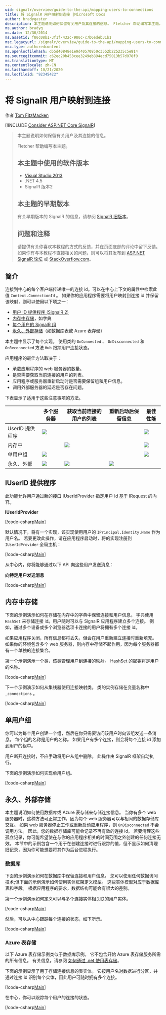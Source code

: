 ```yaml
---
uid: signalr/overview/guide-to-the-api/mapping-users-to-connections
title: 将 SignalR 用户映射到连接 |Microsoft Docs
author: bradygaster
description: 本主题说明如何保留有关用户及其连接的信息。 Fletcher 帮助编写本主题。 本主题中使用的软件版本 .。。
ms.author: bradyg
ms.date: 12/30/2014
ms.assetid: f80c08b1-3f1f-432c-980c-c7b6edeb31b1
msc.legacyurl: /signalr/overview/guide-to-the-api/mapping-users-to-connections
msc.type: authoredcontent
ms.openlocfilehash: d55d40848e1e9d40570850c3552b225235c5e814
ms.sourcegitcommit: c62ec20b453cee3249eb894ecd75013b57d078f0
ms.translationtype: MT
ms.contentlocale: zh-CN
ms.lasthandoff: 10/21/2020
ms.locfileid: "92345422"
---
```

# <a name="mapping-signalr-users-to-connections"></a>将 SignalR 用户映射到连接

 作者 [Tom FitzMacken](https://github.com/tfitzmac)

[!INCLUDE [Consider ASP.NET Core SignalR](~/includes/signalr/signalr-version-disambiguation.md)]

> 本主题说明如何保留有关用户及其连接的信息。
>
> Fletcher 帮助编写本主题。
>
> ## <a name="software-versions-used-in-this-topic"></a>本主题中使用的软件版本
>
>
> - [Visual Studio 2013](https://my.visualstudio.com/Downloads?q=visual%20studio%202013)
> - .NET 4.5
> - SignalR 版本2
>
>
>
> ## <a name="previous-versions-of-this-topic"></a>本主题的早期版本
>
> 有关早期版本的 SignalR 的信息，请参阅 [SignalR 旧版本](../older-versions/index.md)。
>
> ## <a name="questions-and-comments"></a>问题和注释
>
> 请提供有关你喜欢本教程的方式的反馈，并在页面底部的评论中留下反馈。 如果你有与本教程不直接相关的问题，则可以将其发布到 [ASP.NET SignalR 论坛](https://forums.asp.net/1254.aspx/1?ASP+NET+SignalR) 或 [StackOverflow.com](http://stackoverflow.com/)。

## <a name="introduction"></a>简介

连接到中心的每个客户端传递唯一的连接 id。可以在中心上下文的属性中检索此值 `Context.ConnectionId` 。 如果你的应用程序需要将用户映射到连接 id 并保留该映射，则可以使用以下项之一：

- [用户 ID 提供程序 (SignalR 2) ](#IUserIdProvider)
- [内存中存储](#inmemory)，如字典
- [每个用户的 SignalR 组](#groups)
- [永久、外部存储](#database)（如数据库表或 Azure 表存储）

本主题中显示了每个实现。 使用类的 `OnConnected` 、 `OnDisconnected` 和 `OnReconnected` 方法 `Hub` 跟踪用户连接状态。

应用程序的最佳方法取决于：

- 承载应用程序的 web 服务器的数量。
- 是否需要获取当前连接的用户的列表。
- 应用程序或服务器重新启动时是否需要保留组和用户信息。
- 调用外部服务器的延迟是否存在问题。

下表显示了适用于这些注意事项的方法。

|  | 多个服务器 | 获取当前连接的用户的列表 | 重新启动后保留信息 | 最佳性能 |
| --- | --- | --- | --- | --- |
| UserID 提供程序 | ![](mapping-users-to-connections/_static/image1.png) |  |  | ![](mapping-users-to-connections/_static/image2.png) |
| 内存中 |  | ![](mapping-users-to-connections/_static/image3.png) |  | ![](mapping-users-to-connections/_static/image4.png) |
| 单用户组 | ![](mapping-users-to-connections/_static/image5.png) |  |  | ![](mapping-users-to-connections/_static/image6.png) |
| 永久、外部 | ![](mapping-users-to-connections/_static/image7.png) | ![](mapping-users-to-connections/_static/image8.png) | ![](mapping-users-to-connections/_static/image9.png) |  |

<a id="IUserIdProvider"></a>

## <a name="iuserid-provider"></a>IUserID 提供程序

此功能允许用户通过新的接口 IUserIdProvider 指定用户 Id 基于 IRequest 的内容。

**IUserIdProvider**

[!code-csharp[Main](mapping-users-to-connections/samples/sample1.cs)]

默认情况下，将有一个实现，该实现使用用户的 `IPrincipal.Identity.Name` 作为用户名。 若要更改此操作，请在应用程序启动时，将的实现注册到 `IUserIdProvider` 全局主机：

[!code-csharp[Main](mapping-users-to-connections/samples/sample2.cs)]

从中心内，你将能够通过以下 API 向这些用户发送消息：

**向特定用户发送消息**

[!code-csharp[Main](mapping-users-to-connections/samples/sample3.cs?highlight=5)]

<a id="inmemory"></a>

## <a name="in-memory-storage"></a>内存中存储

下面的示例演示如何在存储在内存中的字典中保留连接和用户信息。 字典使用 `HashSet` 来存储连接 id。用户随时可以与 SignalR 应用程序建立多个连接。 例如，通过多个设备或多个浏览器选项卡连接的用户将拥有多个连接 id。

如果应用程序关闭，所有信息都将丢失，但会在用户重新建立连接时重新填充。 如果你的环境包含多个 web 服务器，则内存中存储不起作用，因为每个服务器都有一个单独的连接集合。

第一个示例演示一个类，该类管理用户到连接的映射。 HashSet 的密钥将是用户的名称。

[!code-csharp[Main](mapping-users-to-connections/samples/sample4.cs)]

下一个示例演示如何从集线器使用连接映射类。 类的实例存储在变量名称中 `_connections` 。

[!code-csharp[Main](mapping-users-to-connections/samples/sample5.cs)]

<a id="groups"></a>

## <a name="single-user-groups"></a>单用户组

你可以为每个用户创建一个组，然后在你只需要访问该用户时向该组发送一条消息。 每个组的名称是用户的名称。 如果用户有多个连接，则会将每个连接 id 添加到用户的组中。

用户断开连接时，不应手动将用户从组中删除。 此操作由 SignalR 框架自动执行。

下面的示例演示如何实现单用户组。

[!code-csharp[Main](mapping-users-to-connections/samples/sample6.cs)]

<a id="database"></a>

## <a name="permanent-external-storage"></a>永久、外部存储

本主题说明如何使用数据库或 Azure 表存储来存储连接信息。 当你有多个 web 服务器时，这种方法可正常工作，因为每个 web 服务器可以与相同的数据存储库交互。 如果 web 服务器停止工作或重新启动应用程序，则 `OnDisconnected` 不会调用方法。 因此，您的数据存储库可能会记录不再有效的连接 id。 若要清理这些孤立记录，你可能希望使在与你的应用程序相关的时间范围之外创建的任何连接无效。 本节中的示例包含一个用于在创建连接时进行跟踪的值，但不显示如何清理旧记录，因为你可能想要将其作为后台进程执行。

### <a name="database"></a>数据库

下面的示例演示如何在数据库中保留连接和用户信息。 您可以使用任何数据访问技术;但下面的示例演示如何使用实体框架定义模型。 这些实体模型对应于数据库表和字段。 根据应用程序的要求，数据结构可能会有很大的差别。

第一个示例演示如何定义可以与多个连接实体相关联的用户实体。

[!code-csharp[Main](mapping-users-to-connections/samples/sample7.cs)]

然后，可以从中心跟踪每个连接的状态，如下所示。

[!code-csharp[Main](mapping-users-to-connections/samples/sample8.cs)]

<a id="azure"></a>
### <a name="azure-table-storage"></a>Azure 表存储

以下 Azure 表存储示例类似于数据库示例。 它不包含开始 Azure 表存储服务所需的所有信息。 有关信息，请参阅 [如何通过 .net 使用表存储](https://azure.microsoft.com/documentation/articles/storage-dotnet-how-to-use-tables/)。

下面的示例显示了用于存储连接信息的表实体。 它按用户名对数据进行分区，并通过连接 id 识别每个实体，因此用户可随时拥有多个连接。

[!code-csharp[Main](mapping-users-to-connections/samples/sample9.cs)]

在中心，你可以跟踪每个用户的连接的状态。

[!code-csharp[Main](mapping-users-to-connections/samples/sample10.cs)]
